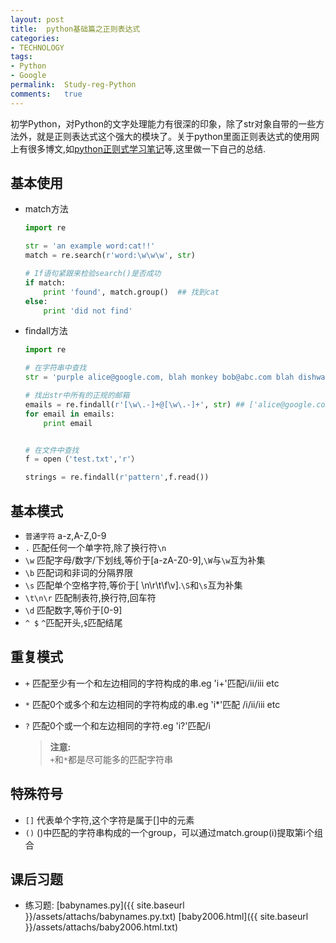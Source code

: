 ```yaml
---
layout:	post
title:	python基础篇之正则表达式
categories:
- TECHNOLOGY
tags:
- Python
- Google
permalink:  Study-reg-Python
comments:	true
---
```

初学Python，对Python的文字处理能力有很深的印象，除了str对象自带的一些方法外，就是正则表达式这个强大的模块了。关于python里面正则表达式的使用网上有很多博文,如[python正则式学习笔记](http://blog.csdn.net/whycadi/article/details/2011046)等,这里做一下自己的总结.
<!-- more -->


## 基本使用
* match方法

	```python
	import re

	str = 'an example word:cat!!'
	match = re.search(r'word:\w\w\w', str)

	# If语句紧跟来检验search()是否成功
	if match:                      
		print 'found', match.group()  ## 找到cat
	else:
		print 'did not find'
	```
* findall方法

	```python
	import re

	# 在字符串中查找
	str = 'purple alice@google.com, blah monkey bob@abc.com blah dishwasher'

	# 找出str中所有的正规的邮箱
	emails = re.findall(r'[\w\.-]+@[\w\.-]+', str) ## ['alice@google.com', 'bob@abc.com']
	for email in emails:
	    print email


	# 在文件中查找
	f = open（'test.txt','r'）

	strings = re.findall(r'pattern',f.read())
	```

## 基本模式
* `普通字符`	a-z,A-Z,0-9
* `.`			匹配任何一个单字符,除了换行符`\n`
* `\w`			匹配字母/数字/下划线,等价于[a-zA-Z0-9],`\W`与`\w`互为补集
* `\b`			匹配词和非词的分隔界限
* `\s`			匹配单个空格字符,等价于[ \n\r\t\f\v].`\S`和`\s`互为补集
* `\t\n\r`		匹配制表符,换行符,回车符
* `\d`			匹配数字,等价于[0-9]
* `^ $`			`^`匹配开头,`$`匹配结尾

## 重复模式
* `+`			匹配至少有一个和左边相同的字符构成的串.eg 'i+'匹配i/ii/iii etc
* `*`			匹配0个或多个和左边相同的字符构成的串.eg 'i*'匹配 /i/ii/iii etc
* `?`			匹配0个或一个和左边相同的字符.eg 'i?'匹配/i

	> **注意:**  
	> `+`和`*`都是尽可能多的匹配字符串

## 特殊符号
* `[]`			代表单个字符,这个字符是属于[]中的元素
* `()`			()中匹配的字符串构成的一个group，可以通过match.group(i)提取第i个组合

## 课后习题
* 练习题: [babynames.py]({{ site.baseurl }}/assets/attachs/babynames.py.txt)  [baby2006.html]({{ site.baseurl }}/assets/attachs/baby2006.html.txt)
